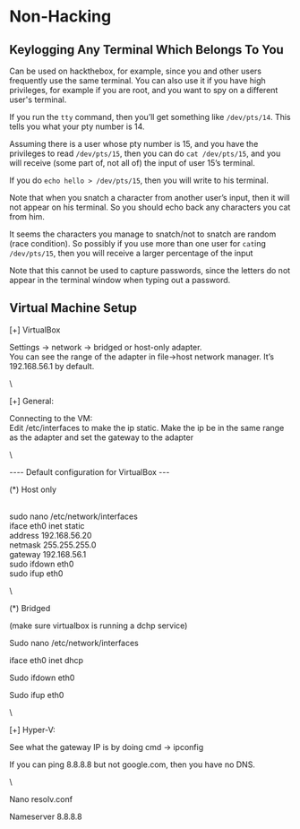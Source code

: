 # Non-Hacking

## Keylogging Any Terminal Which Belongs To You

Can be used on hackthebox, for example, since you and other users frequently use the same terminal. You can also use it if you have high privileges, for example if you are root, and you want to spy on a different user's terminal.

If you run the `tty` command, then you’ll get something like `/dev/pts/14`. This tells you what your pty number is 14.

Assuming there is a user whose pty number is 15, and you have the privileges to read `/dev/pts/15`, then you can do `cat /dev/pts/15`, and you will receive (some part of, not all of) the input of user 15’s terminal.

If you do `echo hello > /dev/pts/15`, then you will write to his terminal.

Note that when you snatch a character from another user’s input, then it will not appear on his terminal. So you should echo back any characters you cat from him.

It seems the characters you manage to snatch/not to snatch are random (race condition). So possibly if you use more than one user for `cat`ing `/dev/pts/15`, then you will receive a larger percentage of the input

Note that this cannot be used to capture passwords, since the letters do not appear in the terminal window when typing out a password.

## Virtual Machine Setup

\[+] VirtualBox

Settings -> network -> bridged or host-only adapter.\
You can see the range of the adapter in file->host network manager. It’s 192.168.56.1 by default.

\


\[+] General:

Connecting to the VM:\
Edit /etc/interfaces to make the ip static. Make the ip be in the same range as the adapter and set the gateway to the adapter

\


\---- Default configuration for VirtualBox ---

(\*) Host only

\
sudo nano /etc/network/interfaces\
iface eth0 inet static\
address 192.168.56.20\
netmask 255.255.255.0\
gateway 192.168.56.1\
sudo ifdown eth0\
sudo ifup eth0

\


(\*) Bridged

(make sure virtualbox is running a dchp service)

Sudo nano /etc/network/interfaces

iface eth0 inet dhcp

Sudo ifdown eth0

Sudo ifup eth0

\


\[+] Hyper-V:

See what the gateway IP is by doing cmd -> ipconfig

If you can ping 8.8.8.8 but not google.com, then you have no DNS.

\


Nano resolv.conf

Nameserver 8.8.8.8
